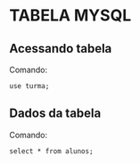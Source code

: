 # TABELA MYSQL
## Acessando tabela
Comando:
```
use turma;
```
## Dados da tabela
Comando:
```
select * from alunos;
```
